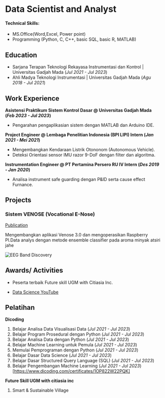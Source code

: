 # Data Scientist and Analyst

#### Technical Skills: 
- MS.Office(Word,Excel, Power point)
- Programming (Python, C, C++, basic SQL, basic R, MATLAB)

## Education
- Sarjana Terapan Teknologi Rekayasa Instrumentasi dan Kontrol | Universitas Gadjah Mada (_Jul 2021 - Jul 2023_)								       		
- Ahli Madya Teknologi Instrumentasi	| Universitas Gadjah Mada (_Agu 2018 - Jul 2021_) 

## Work Experience
**Asistensi Praktikum Sistem Kontrol Dasar @ Universitas Gadjah Mada (_Feb 2023 - Jul 2023_)**
- Pengarahan pengaplikasian sistem dengan MATLAB dan Arduino IDE.

**Project Engineer @ Lembaga Penelitian Indonesia (BPI LIPI) Intern (_Jan 2021 - Mei 2021_)**
- Mengembangkan Kendaraan Listrik Otononom (Autonomous Vehicle).
- Deteksi Orientasi sensor IMU razor 9-DoF dengan filter dan algoritma.

**Instrumentation Engineer @ PT Pertamina Persero RU IV Intern (_Des 2019 - Jan 2020_)**
- Analisa instrument safe guarding dengan P&ID serta cause effect Furnance.

## Projects
### Sistem VENOSE (Vocational E-Nose)
[Publication](https://etd.repository.ugm.ac.id/home/detail_pencarian_downloadfiles/1223472)

Mengembangkan aplikasi Venose 3.0 dan mengoperasikan Raspberry PI.Data analys dengan metode ensemble classifier pada aroma minyak atsiri jahe

![EEG Band Discovery](/assets/img/eeg_band_discovery.jpeg)

## Awards/ Activities
- Peserta terbaik Future skill UGM with Citiasia Inc.

- [Data Science YouTube](https://www.youtube.com/channel/UCa9gErQ9AE5jT2DZLjXBIdA)

## Pelatihan
**Dicoding**
1. Belajar Analisa Data Visualisasi Data (_Jul 2021 - Jul 2023_)
2. Belajar Program Prosedural dengan Python (_Jul 2021 - Jul 2023_)
3. Belajar Analisa Data dengan Python (_Jul 2021 - Jul 2023_)
4. Belajar Machine Learning untuk Pemula (_Jul 2021 - Jul 2023_)
5. Memulai Pemprograman dengan Python (_Jul 2021 - Jul 2023_)
6. Belajar Dasar Data Science (_Jul 2021 - Jul 2023_)
7. Belajar Dasar Structured Query Language (SQL) (_Jul 2021 - Jul 2023_)
8. Belajar Pengembangan Machine Learning (_Jul 2021 - Jul 2023_) [https://www.dicoding.com/certificates/1OP822W22PQK]

**Future Skill UGM with citiasia inc**
1. Smart & Sustainable Village
